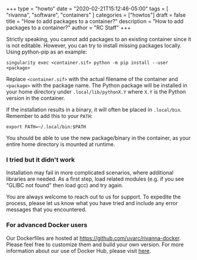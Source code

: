 +++
type = "howto"
date = "2020-02-21T15:12:46-05:00" 
tags = [ "rivanna", "software", "containers" ] 
categories = ["howtos"]
draft = false 
title = "How to add packages to a container?"
description = "How to add packages to a container?"
author = "RC Staff"
+++

Strictly speaking, you cannot add packages to an existing container since it is not editable. However, you can try to install missing packages locally. Using python-pip as an example:

```
singularity exec <container.sif> python -m pip install --user <package>
```

Replace `<container.sif>` with the actual filename of the container and `<package>` with the package name. The Python package will be installed in your home directory under `.local/lib/pythonX.Y` where `X.Y` is the Python version in the container.

If the installation results in a binary, it will often be placed in `.local/bin`. Remember to add this to your `PATH`:

```
export PATH=~/.local/bin:$PATH
```

You should be able to use the new package/binary in the container, as your entire home directory is mounted at runtime.

### I tried but it didn't work

Installation may fail in more complicated scenarios, where additional libraries are needed. As a first step, load related modules (e.g. if you see "GLIBC not found" then load gcc) and try again.

You are always welcome to reach out to us for support. To expedite the process, please let us know what you have tried and include any error messages that you encountered.

### For advanced Docker users
Our Dockerfiles are hosted at https://github.com/uvarc/rivanna-docker. Please feel free to customize them and build your own version. For more information about our use of Docker Hub, please visit [here](/userinfo/rivanna/software/containers/#container-registries-for-uva-research-computing).
